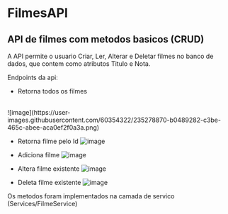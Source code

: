 # FilmesAPI
## API de filmes com metodos basicos (CRUD)

A API permite o usuario Criar, Ler, Alterar e Deletar filmes no banco de dados, que contem como atributos Titulo e Nota.

Endpoints da api:

- Retorna todos os filmes
<br>
![image](https://user-images.githubusercontent.com/60354322/235278870-b0489282-c3be-465c-abee-aca0ef2f0a3a.png) 


- Retorna filme pelo Id
![image](https://user-images.githubusercontent.com/60354322/235278898-3a40c30a-980e-4ef9-863e-88cd63de0191.png) 


- Adiciona filme
![image](https://user-images.githubusercontent.com/60354322/235278912-7bbb01c4-2725-4fc0-8caf-58686534da30.png) 


- Altera filme existente
![image](https://user-images.githubusercontent.com/60354322/235278931-d13b24b9-cbfa-41c9-b0d9-43a744607273.png) 


- Deleta filme existente
![image](https://user-images.githubusercontent.com/60354322/235278952-d4a551f2-600f-436d-a197-297b0dae04f5.png) 


Os metodos foram implementados na camada de servico (Services/FilmeService)
